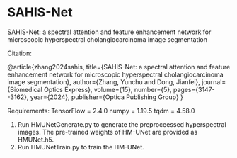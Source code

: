 # SAHIS-Net

SAHIS-Net: a spectral attention and feature enhancement network for microscopic hyperspectral cholangiocarcinoma image segmentation

Citation:  

@article{zhang2024sahis,
  title={SAHIS-Net: a spectral attention and feature enhancement network for microscopic hyperspectral cholangiocarcinoma image segmentation},
  author={Zhang, Yunchu and Dong, Jianfei},
  journal={Biomedical Optics Express},
  volume={15},
  number={5},
  pages={3147--3162},
  year={2024},
  publisher={Optica Publishing Group}
}

Requirements:
TensorFlow = 2.4.0
numpy = 1.19.5
tqdm = 4.58.0

1. Run HMUNetGenerate.py to generate the preproceessed hyperspectral images. The pre-trained weights of HM-UNet are provided as HMUNet.h5.
2. Run HMUNetTrain.py to train the HM-UNet.
